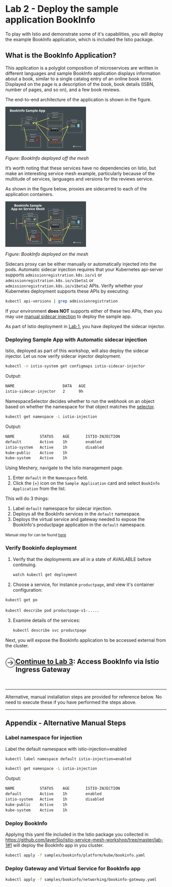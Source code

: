 # Lab 2 - Deploy the sample application BookInfo

To play with Istio and demonstrate some of it's capabilities, you will deploy the example BookInfo application, which is included the Istio package.

## What is the BookInfo Application?

This application is a polyglot composition of microservices are written in different languages and sample BookInfo application displays information about a book, similar to a single catalog entry of an online book store. Displayed on the page is a description of the book, book details (ISBN, number of pages, and so on), and a few book reviews.

The end-to-end architecture of the application is shown in the figure.

<a href="img/bookinfo-off-mesh.png">
<img src="img/bookinfo-off-mesh.png" width="50%" align="center" />
</a>

_Figure: BookInfo deployed off the mesh_

It’s worth noting that these services have no dependencies on Istio, but make an interesting service mesh example, particularly because of the multitude of services, languages and versions for the reviews service.

As shown in the figure below, proxies are sidecarred to each of the application containers.

<a href="img/bookinfo-on-mesh.png">
<img src="img/bookinfo-on-mesh.png" width="50%" align="center" />
</a>

_Figure: BookInfo deployed on the mesh_

Sidecars proxy can be either manually or automatically injected into the pods. Automatic sidecar injection requires that your Kubernetes api-server supports `admissionregistration.k8s.io/v1` or `admissionregistration.k8s.io/v1beta1` or `admissionregistration.k8s.io/v1beta2` APIs. Verify whether your Kubernetes deployment supports these APIs by executing:

```sh
kubectl api-versions | grep admissionregistration
```

If your environment **does NOT** supports either of these two APIs, then you may use [manual sidecar injection](./appendix-manual-injection.md) to deploy the sample app.

As part of Istio deployment in [Lab 1](../lab-1/README.md), you have deployed the sidecar injector.

### <a name="auto"></a> Deploying Sample App with Automatic sidecar injection

Istio, deployed as part of this workshop, will also deploy the sidecar injector. Let us now verify sidecar injector deployment.

```sh
kubectl -n istio-system get configmaps istio-sidecar-injector
```

Output:

```sh
NAME                     DATA   AGE
istio-sidecar-injector   2      9h
```

NamespaceSelector decides whether to run the webhook on an object based on whether the namespace for that object matches the [selector](https://kubernetes.io/docs/concepts/overview/working-with-objects/labels/#label-selectors).

```sh
kubectl get namespace -L istio-injection
```

Output:

```sh
NAME           STATUS    AGE       ISTIO-INJECTION
default        Active    1h        enabled
istio-system   Active    1h        disabled
kube-public    Active    1h
kube-system    Active    1h
```

Using Meshery, navigate to the Istio management page.

1. Enter `default` in the `Namespace` field.
1. Click the (+) icon on the `Sample Application` card and select `BookInfo Application` from the list.

This will do 3 things:

1. Label `default` namespace for sidecar injection.
1. Deploys all the BookInfo services in the `default` namespace.
1. Deploys the virtual service and gateway needed to expose the BookInfo's productpage application in the `default` namespace.

<small>Manual step for can be found [here](#appendix)</small>

### <a name="verify"></a> Verify Bookinfo deployment

1. Verify that the deployments are all in a state of AVAILABLE before continuing.

   ```sh
   watch kubectl get deployment
   ```

2. Choose a service, for instance `productpage`, and view it's container configuration:

```sh
kubectl get po

kubectl describe pod productpage-v1-.....
```

3. Examine details of the services:

   ```sh
   kubectl describe svc productpage
   ```

Next, you will expose the BookInfo application to be accessed external from the cluster.

<h2>
  <a href="../lab-3/README.md">
  <img src="../img/go.svg" width="32" height="32" align="left" />
  Continue to Lab 3</a>: Access BookInfo via Istio Ingress Gateway
</h2>

<br />
<hr />

Alternative, manual installation steps are provided for reference below. No need to execute these if you have performed the steps above.

<hr />

## <a name="appendix"></a> Appendix - Alternative Manual Steps

### Label namespace for injection

Label the default namespace with istio-injection=enabled

```sh
kubectl label namespace default istio-injection=enabled
```

```sh
kubectl get namespace -L istio-injection
```

Output:

```sh
NAME           STATUS    AGE       ISTIO-INJECTION
default        Active    1h        enabled
istio-system   Active    1h        disabled
kube-public    Active    1h
kube-system    Active    1h
```

### Deploy BookInfo

Applying this yaml file included in the Istio package you collected in https://github.com/layer5io/istio-service-mesh-workshop/tree/master/lab-1#1 will deploy the BookInfo app in you cluster.

```sh
kubectl apply -f samples/bookinfo/platform/kube/bookinfo.yaml
```

### Deploy Gateway and Virtual Service for BookInfo app

```sh
kubectl apply -f samples/bookinfo/networking/bookinfo-gateway.yaml
```
